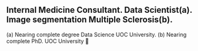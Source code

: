 ## Internal Medicine Consultant. Data Scientist(a). Image segmentation Multiple Sclerosis(b). 
(a)  Nearing complete degree Data Science UOC University.
(b) Nearing complete PhD. UOC University 👋




<!-- 
## My Skills 💻




<a href="https://github.com/harish-sethuraman/readme-components">
<img  src="https://readme-components.vercel.app/api?component=linearprogress&skill=GIT&value=70&design=candy&fill=ff69b4">
</a>
</p>
-->
